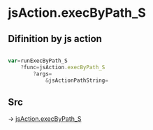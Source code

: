 # jsAction.execByPath_S

## Difinition by js action

```js.js

var=runExecByPath_S
	?func=jsAction.execByPath_S
		?args=
			&jsActionPathString=
```

## Src

-> [jsAction.execByPath_S](https://github.com/puutaro/CommandClick/blob/master/app/src/main/java/com/puutaro/commandclick/fragment_lib/terminal_fragment/js_interface/system/JsAction.kt#L17)


